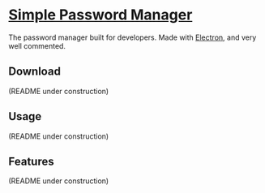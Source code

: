 <!--
    This file outlines and explains usage of the app,
    links to the download page, and provides any extra
    information that users could need or want.
-->

# [Simple Password Manager](#)
The password manager built for developers. Made with [Electron](https://electronjs.org/), and very well commented.

## Download
(README under construction)

## Usage
(README under construction)

## Features
(README under construction)